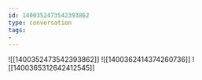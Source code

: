 ```yaml
---
id: 1400352473542393862
type: conversation
tags:
- 
---
```

![[1400352473542393862]]
![[1400362414374260736]]
![[1400365312642412545]]

